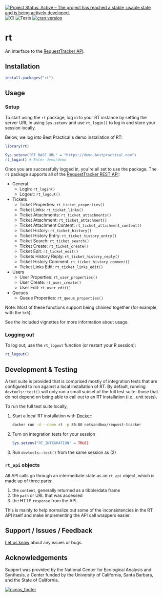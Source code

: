 [![Project Status: Active – The project has reached a stable, usable state and is being actively developed.](https://www.repostatus.org/badges/latest/active.svg)](https://www.repostatus.org/#active)
![CI](https://github.com/NCEAS/rt/workflows/Check/badge.svg)
![Tests](https://github.com/NCEAS/rt/workflows/Tests/badge.svg)
[![cran version](https://www.r-pkg.org/badges/version/rt)](https://cran.r-project.org/package=rt)

# rt

An interface to the [RequestTracker API](https://rt-wiki.bestpractical.com/wiki/REST).

## Installation

```r
install.packages("rt")
```

## Usage

### Setup

To start using the `rt` package, log in to your RT instance by setting the server URL in using `Sys.setenv` and use `rt_login()` to log in and store your session locally.

Below, we log into Best Practical's demo installation of RT:

```r
library(rt)

Sys.setenv("RT_BASE_URL" = "https://demo.bestpractical.com")
rt_login() # Enter demo/demo
```

Once you are successfully logged in, you're all set to use the package.
The `rt` package supports all of the [RequestTracker REST API](https://rt-wiki.bestpractical.com/wiki/REST):

- General
  - Login: `rt_login()`
  - Logout: `rt_logout()`
- Tickets
  - Ticket Properties: `rt_ticket_properties()`
  - Ticket Links: `rt_ticket_links()`
  - Ticket Attachments: `rt_ticket_attachments()`
  - Ticket Attachment: `rt_ticket_attachment()`
  - Ticket Attachment Content: `rt_ticket_attachment_content()`
  - Ticket History: `rt_ticket_history()`
  - Ticket History Entry: `rt_ticket_history_entry()`
  - Ticket Search: `rt_ticket_search()`
  - Ticket Create: `rt_ticket_create()`
  - Ticket Edit: `rt_ticket_edit()`
  - Tickets History Reply: `rt_ticket_history_reply()`
  - Ticket History Comment: `rt_ticket_history_comment()`
  - Ticket Links Edit: `rt_ticket_links_edit()`
- Users
  - User Properties: `rt_user_properties()`
  - User Create: `rt_user_create()`
  - User Edit: `rt_user_edit()`
- Queues
  - Queue Properties: `rt_queue_properties()`

Note: Most of these functions support being chained together (for example, with the `%>%`).

See the included vignettes for more information about usage.

### Logging out

To log out, use the `rt_logout` function (or restart your R session):

```r
rt_logout()
```

## Development & Testing

A test suite is provided that is comprised mostly of integration tests that are configured to run against a local installation of RT.
By default, running `devtools::test()` will only run a small subset of the full test suite: those that do not depend on being able to call out to an RT installation (i.e., unit tests).

To run the full test suite locally,

1. Start a local RT installation with [Docker](https://www.docker.com/):

    ```sh
    docker run -d --name rt -p 80:80 netsandbox/request-tracker
    ```

2. Turn on integration tests for your session

    ```r
    Sys.setenv("RT_INTEGRATION" = TRUE)
    ```

3. Run `devtools::test()` from the same session as (2)

### `rt_api` objects

All API calls go through an intermediate state as an `rt_api` object, which is made up of three parts:

1. the `content`, generally returned as a tibble/data frame
2. the `path` or URL that was accessed
3. the HTTP `response` from the API.

This is mainly to help normalize out some of the inconsistencies in the RT API itself and make implementing the API call wrappers easier.

## Support / Issues / Feedback

[Let us know](https://github.com/NCEAS/rt/issues) about any issues or bugs.

## Acknowledgements

Support was provided by the National Center for Ecological Analysis and Synthesis, a Center funded by the University of California, Santa Barbara, and the State of California.

[![nceas_footer](https://www.nceas.ucsb.edu/files/newLogo_0.png)](https://www.nceas.ucsb.edu)
